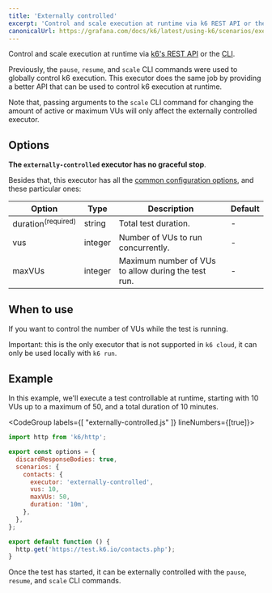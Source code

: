 ```yaml
---
title: 'Externally controlled'
excerpt: 'Control and scale execution at runtime via k6 REST API or the CLI.'
canonicalUrl: https://grafana.com/docs/k6/latest/using-k6/scenarios/executors/externally-controlled/
---
```


Control and scale execution at runtime via [k6's REST API](/misc/k6-rest-api) or
the [CLI](https://k6.io/blog/how-to-control-a-live-k6-test).

Previously, the `pause`, `resume`, and `scale` CLI commands were used to globally control
k6 execution. This executor does the same job by providing a better API that can be used to
control k6 execution at runtime.

Note that, passing arguments to the `scale` CLI command for changing the amount of active or
maximum VUs will only affect the externally controlled executor.

## Options

**The `externally-controlled` executor has no graceful stop**.

Besides that, this executor has all the [common configuration options](/using-k6/scenarios#options),
and these particular ones:

| Option      | Type    | Description                                         | Default |
| ----------- | ------- | --------------------------------------------------- | ------- |
| duration<sup>(required)</sup> | string  | Total test duration.                                | -       |
| vus       | integer | Number of VUs to run concurrently.                  | -       |
| maxVUs    | integer | Maximum number of VUs to allow during the test run. | -       |

## When to use

If you want to control the number of VUs while the test is running.

Important: this is the only executor that is not supported in `k6 cloud`, it can only be used
locally with `k6 run`.

## Example

In this example, we'll execute a test controllable at runtime, starting with 10 VUs up to
a maximum of 50, and a total duration of 10 minutes.

<CodeGroup labels={[ "externally-controlled.js" ]} lineNumbers={[true]}>

```javascript
import http from 'k6/http';

export const options = {
  discardResponseBodies: true,
  scenarios: {
    contacts: {
      executor: 'externally-controlled',
      vus: 10,
      maxVUs: 50,
      duration: '10m',
    },
  },
};

export default function () {
  http.get('https://test.k6.io/contacts.php');
}
```

Once the test has started, it can be externally controlled with the `pause`, `resume`, and `scale` CLI commands.

</CodeGroup>

